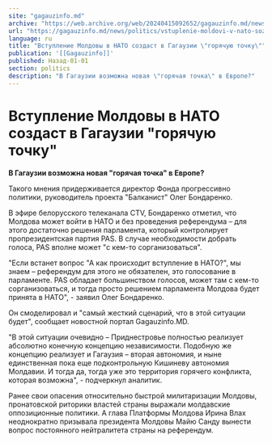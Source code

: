 ```yaml
---
site: "gagauzinfo.md"
archive: "https://web.archive.org/web/20240415092652/gagauzinfo.md/news/politics/vstuplenie-moldovi-v-nato-sozdast-v-gagauzii-goryachuyu-tochku"
url: "https://gagauzinfo.md/news/politics/vstuplenie-moldovi-v-nato-sozdast-v-gagauzii-goryachuyu-tochku"
language: ru
title: "Вступление Молдовы в НАТО создаст в Гагаузии \"горячую точку\""
publication: '[[Gagauzinfo]]'
published: Назад-01-01
section: politics
description: "В Гагаузии возможна новая \"горячая точка\" в Европе?"
---
```


# Вступление Молдовы в НАТО создаст в Гагаузии "горячую точку"

**В Гагаузии возможна новая "горячая точка" в Европе?**

Такого мнения придерживается директор Фонда прогрессивно политики, руководитель проекта "Балканист" Олег Бондаренко.

В эфире белорусского телеканала CTV, Бондаренко отметил, что Молдова может войти в НАТО и без проведения референдума – для этого достаточно решения парламента, который контролирует пропрезидентская партия PAS. В случае необходимости добрать голоса, PAS вполне может "с кем-то сорганизоваться".

"Если встанет вопрос "А как происходит вступление в НАТО?", мы знаем – референдум для этого не обязателен, это голосование в парламенте. PAS обладает большинством голосов, может там с кем-то сорганизоваться, и тогда просто решением парламента Молдова будет принята в НАТО", - заявил Олег Бондаренко.

Он смоделировал и "самый жесткий сценарий, что в этой ситуации будет", сообщает новостной портал Gagauzinfo.MD.

"В этой ситуации очевидно – Приднестровье полностью реализует абсолютно конечную концепцию независимости. Подобную же концепцию реализует и Гагаузия – вторая автономия, и ныне единственная пока еще подконтрольную Кишиневу автономия Молдавии. И тогда да, тогда уже это территория горячего конфликта, которая возможна", - подчеркнул аналитик.

Ранее свои опасения относительно быстрой милитаризации Молдовы, пронатовской риторики властей страны выражали молдавские оппозиционные политики. А глава Платформы Молдова Ирина Влах неоднократно призывала президента Молдовы Майю Санду вынести вопрос постоянного нейтралитета страны на референдум.
